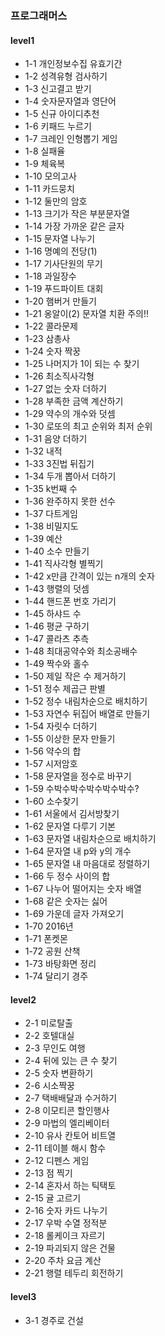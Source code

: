 ### 프로그래머스

#### level1

- 1-1 개인정보수집 유효기간
- 1-2 성격유형 검사하기
- 1-3 신고결고 받기
- 1-4 숫자문자열과 영단어
- 1-5 신규 아이디추천
- 1-6 키패드 누르기
- 1-7 크레인 인형뽑기 게임
- 1-8 실패율
- 1-9 체육복
- 1-10 모의고사
- 1-11 카드뭉치
- 1-12 둘만의 암호
- 1-13 크기가 작은 부분문자열
- 1-14 가장 가까운 같은 글자
- 1-15 문자열 나누기
- 1-16 명예의 전당(1)
- 1-17 기사단원의 무기
- 1-18 과일장수
- 1-19 푸드파이트 대회
- 1-20 햄버거 만들기
- 1-21 옹알이(2)  문자열 치환 주의!!
- 1-22 콜라문제
- 1-23 삼총사
- 1-24 숫자 짝꿍
- 1-25 나머지가 1이 되는 수 찾기
- 1-26 최소직사각형
- 1-27 없는 숫자 더하기
- 1-28 부족한 금액 계산하기
- 1-29 약수의 개수와 덧셈
- 1-30 로또의 최고 순위와 최저 순위
- 1-31 음양 더하기
- 1-32 내적
- 1-33 3진법 뒤집기
- 1-34 두개 뽑아서 더하기
- 1-35 k번째 수
- 1-36 완주하지 못한 선수
- 1-37 다트게임
- 1-38 비밀지도
- 1-39 예산
- 1-40 소수 만들기
- 1-41 직사각형 별찍기
- 1-42 x만큼 간격이 있는 n개의 숫자
- 1-43 행렬의 덧셈
- 1-44 핸드폰 번호 가리기
- 1-45 하샤드 수
- 1-46 평균 구하기
- 1-47 콜라츠 추측
- 1-48 최대공약수와 최소공배수
- 1-49 짝수와 홀수
- 1-50 제일 작은 수 제거하기
- 1-51 정수 제곱근 판별
- 1-52 정수 내림차순으로 배치하기
- 1-53 자연수 뒤집어 배열로 만들기
- 1-54 자릿수 더하기
- 1-55 이상한 문자 만들기
- 1-56 약수의 합
- 1-57 시저암호
- 1-58 문자열을 정수로 바꾸기
- 1-59 수박수박수박수박수박수?
- 1-60 소수찾기
- 1-61 서울에서 김서방찾기
- 1-62 문자열 다루기 기본
- 1-63 문자열 내림차순으로 배치하기
- 1-64 문자열 내 p와 y의 개수
- 1-65 문자열 내 마음대로 정렬하기
- 1-66 두 정수 사이의 합
- 1-67 나누어 떨어지는 숫자 배열
- 1-68 같은 숫자는 싫어
- 1-69 가운데 글자 가져오기
- 1-70 2016년
- 1-71 폰켓몬
- 1-72 공원 산책
- 1-73 바탕화면 정리
- 1-74 달리기 경주

#### level2

- 2-1 미로탈출
- 2-2 호텔대실
- 2-3 무인도 여행
- 2-4 뒤에 있는 큰 수 찾기
- 2-5 숫자 변환하기
- 2-6 시소짝꿍
- 2-7 택배배달과 수거하기
- 2-8 이모티콘 할인행사
- 2-9 마법의 엘리베이터
- 2-10 유사 칸토어 비트열
- 2-11 테이블 해시 함수
- 2-12 디펜스 게임
- 2-13 점 찍기
- 2-14 혼자서 하는 틱택토
- 2-15 귤 고르기
- 2-16 숫자 카드 나누기
- 2-17 우박 수열 정적분
- 2-18 롤케이크 자르기
- 2-19 파괴되지 않은 건물
- 2-20 주차 요금 계산
- 2-21 행렬 테두리 회전하기

#### level3
- 3-1 경주로 건설